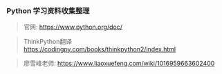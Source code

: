### Python 学习资料收集整理

> 官网: https://www.python.org/doc/

> ThinkPython翻译 https://codingpy.com/books/thinkpython2/index.html

> 廖雪峰老师: https://www.liaoxuefeng.com/wiki/1016959663602400
